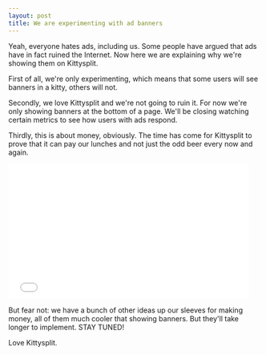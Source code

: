 ```yaml
---
layout: post
title: We are experimenting with ad banners
---
```


Yeah, everyone hates ads, including us. Some people have argued that ads have in fact ruined the Internet. Now here we are explaining why we're showing them on Kittysplit.

First of all, we're only experimenting, which means that some users will see banners in a kitty, others will not.

Secondly, we love Kittysplit and we're not going to ruin it. For now we're only showing banners at the bottom of a page. We'll be closing watching certain metrics to see how users with ads respond.

Thirdly, this is about money, obviously. The time has come for Kittysplit to prove that it can pay our lunches and not just the odd beer every now and again.

<iframe src="//giphy.com/embed/SLmGixPkZ2QE0" width="480" height="270" frameBorder="0" class="giphy-embed" allowFullScreen></iframe>

But fear not: we have a bunch of other ideas up our sleeves for making money, all of them much cooler that showing banners. But they'll take longer to implement. STAY TUNED!

Love Kittysplit.

